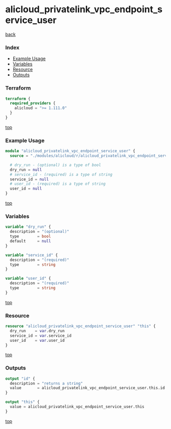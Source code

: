 # alicloud_privatelink_vpc_endpoint_service_user

[back](../alicloud.md)

### Index

- [Example Usage](#example-usage)
- [Variables](#variables)
- [Resource](#resource)
- [Outputs](#outputs)

### Terraform

```terraform
terraform {
  required_providers {
    alicloud = ">= 1.111.0"
  }
}
```

[top](#index)

### Example Usage

```terraform
module "alicloud_privatelink_vpc_endpoint_service_user" {
  source = "./modules/alicloud/r/alicloud_privatelink_vpc_endpoint_service_user"

  # dry_run - (optional) is a type of bool
  dry_run = null
  # service_id - (required) is a type of string
  service_id = null
  # user_id - (required) is a type of string
  user_id = null
}
```

[top](#index)

### Variables

```terraform
variable "dry_run" {
  description = "(optional)"
  type        = bool
  default     = null
}

variable "service_id" {
  description = "(required)"
  type        = string
}

variable "user_id" {
  description = "(required)"
  type        = string
}
```

[top](#index)

### Resource

```terraform
resource "alicloud_privatelink_vpc_endpoint_service_user" "this" {
  dry_run    = var.dry_run
  service_id = var.service_id
  user_id    = var.user_id
}
```

[top](#index)

### Outputs

```terraform
output "id" {
  description = "returns a string"
  value       = alicloud_privatelink_vpc_endpoint_service_user.this.id
}

output "this" {
  value = alicloud_privatelink_vpc_endpoint_service_user.this
}
```

[top](#index)